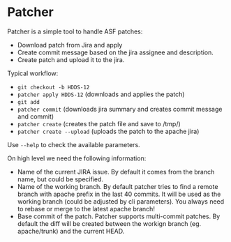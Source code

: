 # Patcher

Patcher is a simple tool to handle ASF patches:

 * Download patch from Jira and apply
 * Create commit message based on the jira assignee and description.
 * Create patch and upload it to the jira.


 
Typical workflow:

 * `git checkout -b HDDS-12`
 * `patcher apply HDDS-12` (downloads and applies the patch)
 * `git add`
 * `patcher commit` (downloads jira summary and creates commit message and commit)
 * `patcher create` (creates the patch file and save to /tmp/)
 * `patcher create --upload` (uploads the patch to the apache jira)

 Use `--help` to check the available parameters.

 On high level we need the following information:

  * Name of the current JIRA issue. By default it comes from the branch name, but could be specified.
  * Name of the working branch. By default patcher tries to find a remote branch with apache prefix in the last 40 commits. It will be used as the working branch (could be adjusted by cli parameters). You always need to rebase or merge to the latest apache branch!
  * Base commit of  the patch. Patcher supports multi-commit patches. By default the diff will be created between the workign branch (eg. apache/trunk) and the current HEAD.
